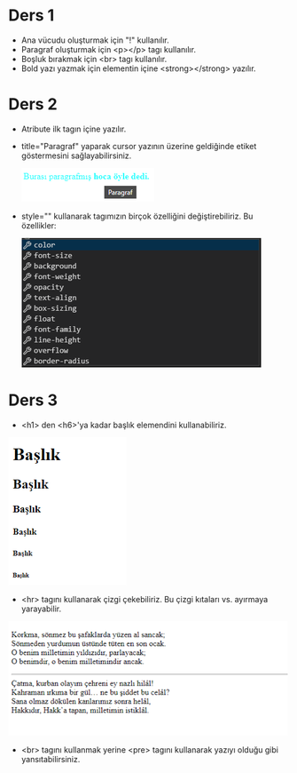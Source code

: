 # Ders 1 
* Ana vücudu oluşturmak için "!" kullanılır.
* Paragraf oluşturmak için \<p>\</p> tagı kullanılır.
* Boşluk bırakmak için \<br> tagı kullanılır.
* Bold yazı yazmak için elementin içine \<strong>\</strong> yazılır.
# Ders 2
* Atribute ilk tagın içine yazılır. 
* title="Paragraf" yaparak cursor yazının üzerine geldiğinde etiket göstermesini sağlayabilirsiniz. 

  ![title](img/title.png)

* style="" kullanarak tagımızın birçok özelliğini değiştirebiliriz. Bu özellikler:
  
  ![style](img/ozellik.png) 

# Ders 3
* \<h1> den \<h6>'ya kadar başlık elemendini kullanabiliriz. 

![başlık](img/h1.png)

* \<hr> tagını kullanarak çizgi çekebiliriz. Bu çizgi kıtaları vs. ayırmaya yarayabilir. 

![çizgi](img/br.png)

* \<br> tagını kullanmak yerine \<pre> tagını kullanarak yazıyı olduğu gibi yansıtabilirsiniz.